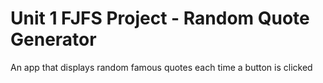 # Unit 1 FJFS Project - Random Quote Generator
 
An app that displays random famous quotes each time a button is clicked
